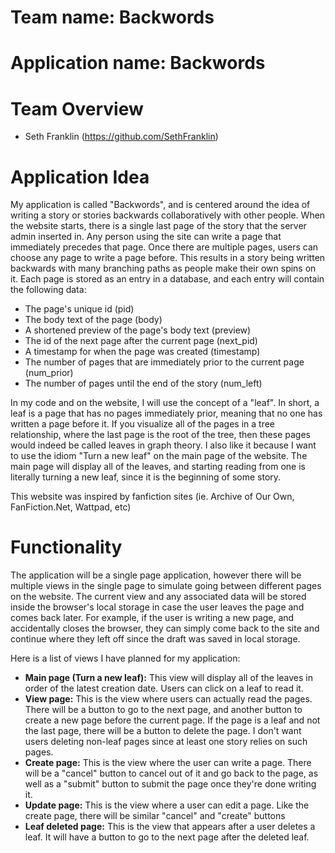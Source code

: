 # Team name: Backwords

# Application name: Backwords

# Team Overview

- Seth Franklin (https://github.com/SethFranklin)

# Application Idea

My application is called "Backwords", and is centered around the idea of writing a story or stories backwards collaboratively with other people. When the website starts, there is a single last page of the story that the server admin inserted in. Any person using the site can write a page that immediately precedes that page. Once there are multiple pages, users can choose any page to write a page before. This results in a story being written backwards with many branching paths as people make their own spins on it. Each page is stored as an entry in a database, and each entry will contain the following data:

- The page's unique id (pid)
- The body text of the page (body)
- A shortened preview of the page's body text (preview)
- The id of the next page after the current page (next_pid)
- A timestamp for when the page was created (timestamp)
- The number of pages that are immediately prior to the current page (num_prior)
- The number of pages until the end of the story (num_left)

In my code and on the website, I will use the concept of a "leaf". In short, a leaf is a page that has no pages immediately prior, meaning that no one has written a page before it. If you visualize all of the pages in a tree relationship, where the last page is the root of the tree, then these pages would indeed be called leaves in graph theory. I also like it because I want to use the idiom "Turn a new leaf" on the main page of the website. The main page will display all of the leaves, and starting reading from one is literally turning a new leaf, since it is the beginning of some story.

This website was inspired by fanfiction sites (ie. Archive of Our Own, FanFiction.Net, Wattpad, etc)

# Functionality

The application will be a single page application, however there will be multiple views in the single page to simulate going between different pages on the website. The current view and any associated data will be stored inside the browser's local storage in case the user leaves the page and comes back later. For example, if the user is writing a new page, and accidentally closes the browser, they can simply come back to the site and continue where they left off since the draft was saved in local storage.

Here is a list of views I have planned for my application:

- **Main page (Turn a new leaf):** This view will display all of the leaves in order of the latest creation date. Users can click on a leaf to read it.
- **View page:** This is the view where users can actually read the pages. There will be a button to go to the next page, and another button to create a new page before the current page. If the page is a leaf and not the last page, there will be a button to delete the page. I don't want users deleting non-leaf pages since at least one story relies on such pages.
- **Create page:** This is the view where the user can write a page. There will be a "cancel" button to cancel out of it and go back to the page, as well as a "submit" button to submit the page once they're done writing it.
- **Update page:** This is the view where a user can edit a page. Like the create page, there will be similar "cancel" and "create" buttons
- **Leaf deleted page:** This is the view that appears after a user deletes a leaf. It will have a button to go to the next page after the deleted leaf.
